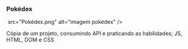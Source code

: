 <h3 aling="center"> Pokédex </h3>

<img class="pokemon__image"> src="Pokédex.png" alt="imagem pokédex" />

<p aling="center"> Cópia de um projeto, consumindo API e praticando as habilidades; JS, HTML, DOM e CSS</p>